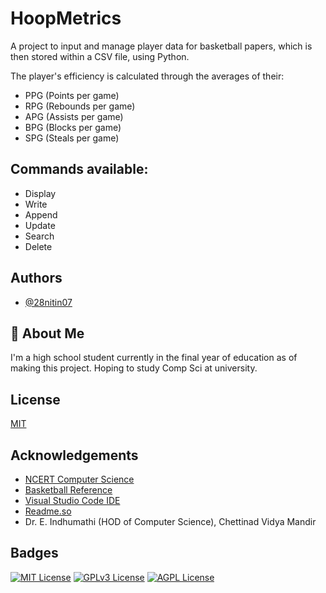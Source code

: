 
# HoopMetrics

A project to input and manage player data for basketball papers, which is then stored within a CSV file, using Python. 

The player's efficiency is calculated through the averages of their:
- PPG (Points per game)
- RPG (Rebounds per game)
- APG (Assists per game)
- BPG (Blocks per game)
- SPG (Steals per game)

Commands available:
-
- Display
- Write
- Append
- Update
- Search
- Delete




## Authors

- [@28nitin07](https://github.com/28nitin07)
  

## 🚀 About Me
I'm a high school student currently in the final year of education as of making this project. Hoping to study Comp Sci at university.


## License

[MIT](https://choosealicense.com/licenses/mit/)


## Acknowledgements

 - [NCERT Computer Science](https://ncert.nic.in/textbook.php?lecs1=2-13)
 - [Basketball Reference](https://www.basketball-reference.com/)
 - [Visual Studio Code IDE](https://code.visualstudio.com/)
 - [Readme.so](https://readme.so/editor)
 - Dr. E. Indhumathi (HOD of Computer Science),   Chettinad Vidya Mandir


## Badges



[![MIT License](https://img.shields.io/badge/License-MIT-green.svg)](https://choosealicense.com/licenses/mit/)
[![GPLv3 License](https://img.shields.io/badge/License-GPL%20v3-yellow.svg)](https://opensource.org/licenses/)
[![AGPL License](https://img.shields.io/badge/license-AGPL-blue.svg)](http://www.gnu.org/licenses/agpl-3.0)

